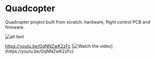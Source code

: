 # Quadcopter
Quadcopter project built from scratch: hardware, flight control PCB and firmware.

![alt text](https://github.com/RichardO82/Quadcopter/blob/main/4%20chip%20pcb.jpg)


https://youtu.be/GqNNZwK2zFc
[![Watch the video]([https://i.sstatic.net/Vp2cE.png](https://github.com/RichardO82/Quadcopter/blob/main/QP-Small-300x183.jpg))](https://youtu.be/GqNNZwK2zFc)
